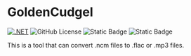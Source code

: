 # GoldenCudgel
[![.NET](https://github.com/billtsui/SunWukong/actions/workflows/dotnet.yml/badge.svg)](https://github.com/billtsui/SunWukong/actions/workflows/dotnet.yml)  ![GitHub License](https://img.shields.io/github/License/billtsui/SunWuKong?color=%2354C64F) ![Static Badge](https://img.shields.io/badge/Version-Net%208.0%2CNet%209.0-%2354C64F) ![Static Badge](https://img.shields.io/badge/Platform-macOS%2015%2CWindows%2011-%2354C64F)



This is a tool that can convert .ncm files to .flac or .mp3 files.
